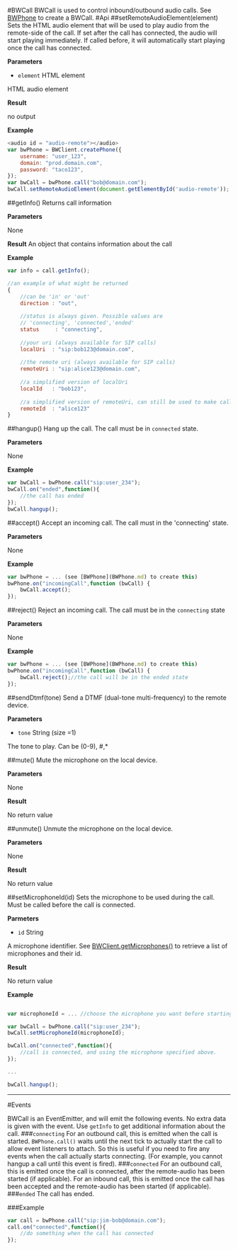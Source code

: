 #BWCall
BWCall is used to control inbound/outbound audio calls. See [BWPhone](BWPhone.md) to create a BWCall.
#Api
##setRemoteAudioElement(element)
Sets the HTML audio element that will be used to play audio from the remote-side of the call.
If set after the call has connected, the audio will start playing immediately. If called before, it will automatically start playing once the call has connected.

**Parameters**

* `element` HTML element

HTML audio element

**Result**

no output


**Example**


```javascript
<audio id = "audio-remote"></audio>
var bwPhone = BWClient.createPhone({
    username: "user_123",
    domain: "prod.domain.com",
    password: "taco123",
});
var bwCall = bwPhone.call("bob@domain.com");
bwCall.setRemoteAudioElement(document.getElementById('audio-remote'));
```

##getInfo()
Returns call information

**Parameters**

None

**Result**
An object that contains information about the call

**Example**

```javascript
var info = call.getInfo();

//an example of what might be returned
{
    //can be 'in' or 'out'
    direction : "out",
    
    //status is always given. Possible values are
    // 'connecting', 'connected','ended'
    status     : "connecting",
    
    //your uri (always available for SIP calls)
    localUri  : "sip:bob123@domain.com",
    
    //the remote uri (always available for SIP calls)
    remoteUri : "sip:alice123@domain.com",
    
    //a simplified version of localUri 
    localId   : "bob123",
    
    //a simplified version of remoteUri, can still be used to make calls
    remoteId  : "alice123"
}
```

##hangup()
Hang up the call. The call must be in `connected` state.

**Parameters**

None

**Example**
```javascript
var bwCall = bwPhone.call("sip:user_234");
bwCall.on("ended",function(){
    //the call has ended
});
bwCall.hangup();
```
##accept()
Accept an incoming call. The call must in the 'connecting' state.

**Parameters**

None

**Example**
```javascript
var bwPhone = ... (see [BWPhone](BWPhone.md) to create this)
bwPhone.on("incomingCall",function (bwCall) {
    bwCall.accept();
});

```

##reject()
Reject an incoming call. The call must be in the `connecting` state

**Parameters**

None

**Example**
```javascript
var bwPhone = ... (see [BWPhone](BWPhone.md) to create this)
bwPhone.on("incomingCall",function (bwCall) {
    bwCall.reject();//the call will be in the ended state
});
```

##sendDtmf(tone)
Send a DTMF (dual-tone multi-frequency) to the remote device.

**Parameters**

* `tone` String (size =1)

The tone to play. Can be (0-9), #,*

##mute()
Mute the microphone on the local device.


**Parameters**

None

**Result**

No return value

##unmute()
Unmute the microphone on the local device.

**Parameters**

None

**Result**

No return value

##setMicrophoneId(id)
Sets the microphone to be used during the call.
Must be called before the call is connected.

**Parmeters**

* `id` String

A microphone identifier. See [BWClient.getMicrophones()](BWClient.md) to retrieve a list of microphones and their id.

**Result**

No return value

**Example**
```javascript

var microphoneId = ... //choose the microphone you want before starting a call

var bwCall = bwPhone.call("sip:user_234");
bwCall.setMicrophoneId(microphoneId);

bwCall.on("connected",function(){
    //call is connected, and using the microphone specified above.
});

...

bwCall.hangup();

```


--------
#Events

BWCall is an EventEmitter, and will emit the following events. No extra data is given with the event. Use `getInfo` to get additional information about the call.
###`connecting`
For an outbound call, this is emitted when the call is started. `BWPhone.call()` waits until the next tick to actually start the call to allow event listeners to attach. So this is useful if you need to fire any events when the call actually starts connecting. (For example, you cannot hangup a call until this event is fired).
###`connected`
For an outbound call, this is emitted once the call is connected, after the remote-audio has been started (if applicable).
For an inbound call, this is emitted once the call has been accepted and the remote-audio has been started (if applicable).
###`ended`
The call has ended.

###Example
```javascript
var call = bwPhone.call("sip:jim-bob@domain.com");
call.on("connected",function(){
    //do something when the call has connected
});
```